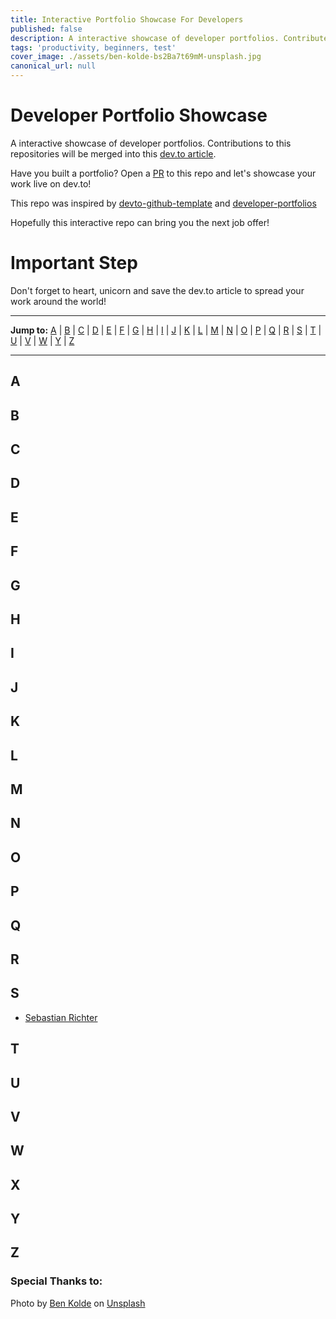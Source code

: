 ```yaml
---
title: Interactive Portfolio Showcase For Developers
published: false
description: A interactive showcase of developer portfolios. Contribute to the repositories will be merged into this dev.to article!
tags: 'productivity, beginners, test'
cover_image: ./assets/ben-kolde-bs2Ba7t69mM-unsplash.jpg
canonical_url: null
---
```


# Developer Portfolio Showcase

A interactive showcase of developer portfolios. Contributions to this repositories will be merged into this [dev.to article](https://dev.to/gismo1337/interactive-portfolio-showcase-for-developers-45f-temp-slug-8487513). 

Have you built a portfolio? Open a [PR](https://github.com/Gismo1337/interactive-portfolio-showcase/blob/main/CONTRIBUTING.md) to this repo and let's showcase your work live on dev.to!

This repo was inspired by [devto-github-template](https://github.com/sinedied/devto-github-template) and [developer-portfolios](https://github.com/emmabostian/developer-portfolios)

Hopefully this interactive repo can bring you the next job offer!

# Important Step

Don't forget to heart, unicorn and save the dev.to article to spread your work around the world!

---

**Jump to:** [A](#a) | [B](#b) | [C](#c) | [D](#d) | [E](#e) | [F](#f) | [G](#g) | [H](#h) | [I](#i) | [J](#j) | [K](#k) | [L](#l) | [M](#m) | [N](#n) | [O](#o) | [P](#p) | [Q](#q) | [R](#r) | [S](#s) | [T](#t) | [U](#u) | [V](#v) | [W](#w) | [Y](#y) | [Z](#z)

---

## A

## B

## C

## D

## E

## F

## G

## H

## I

## J 

## K

## L

## M

## N

## O

## P

## Q

## R

## S

- [Sebastian Richter](https://gismo1337.dev/)

## T

## U

## V

## W

## X

## Y

## Z

### Special Thanks to:

Photo by <a href="https://unsplash.com/@benkolde?utm_source=unsplash&utm_medium=referral&utm_content=creditCopyText">Ben Kolde</a> on <a href="https://unsplash.com/s/photos/portfolio?utm_source=unsplash&utm_medium=referral&utm_content=creditCopyText">Unsplash</a>
  
